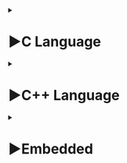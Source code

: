 <details>
  <summary><h1>▶C Language</h1></summary>

<details>
  <summary><h2>Complier</h2></summary>
	
Quy trình dịch là quá trình chuyển đổi từ ngôn ngữ bậc cao (NNBC) (C/C++, Pascal, Java, C#…) sang ngôn ngữ đích (ngôn ngữ máy) để máy tính có thể hiểu và thực thi. Ngôn ngữ lập trình C là một ngôn ngữ dạng biên dịch. Chương trình được viết bằng C muốn chạy được trên máy tính phải trải qua một quá trình biên dịch để chuyển đổi từ dạng mã nguồn sang chương trình dạng mã thực thi. Quá trình được chia ra làm 4 giai đoạn chính:
+ Giai đoàn tiền xử lý (Pre-processor)
+ Giai đoạn dịch NNBC sang Asembly (Compiler)
+ Giai đoạn dịch asembly sang ngôn ngữ máy (Asember)
+ Giai đoạn liên kết (Linker)
![image](https://github.com/hunggiao/Embedded-Interview/assets/133474779/3f495174-6b9e-4150-94d1-a534fbd11454)

**1. Giai đoạn tiền xử lý – Preprocessor**
Giai đoạn này sẽ thực hiện:
+ Nhận mã nguồn
+ Xóa bỏ tất cả chú thích, comments của chương trình
+ Chỉ thị tiền xử lý (bắt đầu bằng #) cũng được xử lý

	_Ví dụ_: chỉ thị #include cho phép ghép thêm mã chương trình của một tệp tiêu để vào mã nguồn cần dịch. Các hằng số được định nghĩa bằng #define sẽ được thay thế bằng giá trị cụ thể tại mỗi nơi sử dụng trong chương trình.
	
**2. Công đoạn dịch Ngôn Ngữ Bậc Cao sang Assembly**
+ Phân tích cú pháp (syntax) của mã nguồn NNBC
+ Chuyển chúng sang dạng mã Assembly là một ngôn ngữ bậc thấp (hợp ngữ) gần với tập lệnh của bộ vi xử lý.

**3. Công đoạn dịch Assembly**
+ Dich chương trình => Sang mã máy 0 và 1
+ Một tệp mã máy (.obj) sinh ra trong hệ thống sau đó.

**4. Giai đoạn Linker**
+ Trong giai đoạn này mã máy của một chương trình dịch từ nhiều nguồn (file .c hoặc file thư viện .lib) được liên kết lại với nhau để tạo thành chương trình đích duy nhất
+ Mã máy của các hàm thư viện gọi trong chương trình cũng được đưa vào chương trình cuối trong giai đoạn này.
+ Chính vì vậy mà các lỗi liên quan đến việc gọi hàm hay sử dụng biến tổng thể mà không tồn tại sẽ bị phát hiện. Kể cả lỗi viết chương trình chính không có hàm main() cũng được phát hiện trong liên kết.

=> Kết thúc quá trình tất cả các đối tượng được liên kết lại với nhau thành một chương trình có thể thực thi được (executable hay .exe) thống nhất.

</details>

<details>
  <summary><h2>Phân vùng nhớ</h2></summary>

![image](https://github.com/hunggiao/Embedded-Interview/assets/133474779/4852764e-2926-47d6-86d2-aadc7d29bc7f)

**1. Text:**
* Quyền truy cập chỉ Read và nó chưa lệnh để thực thi nên tránh sửa đổi instruction.
* Chứa khai báo hằng số trong chương trình (.rodata)

**2. Data:**
* Quyền truy cập là read-write.
* Chứa biến toàn cục or biến static với giá trị khởi tạo khác không.
* Được giải phóng khi kết thúc chương trình.

**3. Bss:**
* Quyền truy cập là read-write.
* Chứa biến toàn cục or biến static với giá trị khởi tạo bằng không or không khởi tạo.
* Được giải phóng khi kết thúc chương trình.

**4. Stack:**
* Quyền truy cập là read-write.
* Được sử dụng cấp phát cho biến local, input parameter của hàm,…
* Sẽ được giải phóng khi ra khỏi block code/hàm

**5. Heap:**
* Quyền truy cập là read-write.
* Được sử dụng để cấp phát bộ nhớ động như: Malloc, Calloc, …
* Sẽ được giải phóng khi gọi hàm free,…

***:point_right: Stack và Heap ?***
* Bộ nhớ Heap và bộ nhớ Stack bản chất đều cùng là vùng nhớ được tạo ra và lưu trữ trong RAM khi chương trình được thực thi.
* Bộ nhớ Stack được dùng để lưu trữ các biến cục bộ trong hàm, tham số truyền vào... Truy cập vào bộ nhớ này rất nhanh và được thực thi khi chương trình được biên dịch.
* Bộ nhớ Heap được dùng để lưu trữ vùng nhớ cho những biến con trỏ được cấp phát động bởi các hàm malloc - calloc - realloc (trong C)
* Kích thước vùng nhớ
> Stack: kích thước của bộ nhớ Stack là cố định, tùy thuộc vào từng hệ điều hành, ví dụ hệ điều hành Windows là 1 MB, hệ điều hành Linux là 8 MB (lưu ý là con số có thể khác tùy thuộc vào kiến trúc hệ điều hành của bạn).

> Heap: kích thước của bộ nhớ Heap là không cố định, có thể tăng giảm do đó đáp ứng được nhu cầu lưu trữ dữ liệu của chương trình.
* Đặc điểm vùng nhớ
> Stack: vùng nhớ Stack được quản lý bởi hệ điều hành, dữ liệu được lưu trong Stack sẽ tự động hủy khi hàm thực hiện xong công việc của mình.

> Heap: Vùng nhớ Heap được quản lý bởi lập trình viên (trong C hoặc C++), dữ liệu trong Heap sẽ không bị hủy khi hàm thực hiện xong, điều đó có nghĩa bạn phải tự tay hủy vùng nhớ bằng câu lệnh free (trong C), và delete hoặc delete [] (trong C++), nếu không sẽ xảy ra hiện tượng rò rỉ bộ nhớ. 

_Lưu ý:_ việc tự động dọn vùng nhớ còn tùy thuộc vào trình biên dịch trung gian.
* Vấn đề lỗi xảy ra đối với vùng nhớ
> Stack: bởi vì bộ nhớ Stack cố định nên nếu chương trình bạn sử dụng quá nhiều bộ nhớ vượt quá khả năng lưu trữ của Stack chắc chắn sẽ xảy ra tình trạng tràn bộ nhớ Stack (Stack overflow), các trường hợp xảy ra như bạn khởi tạo quá nhiều biến cục bộ, hàm đệ quy vô hạn,...

_Ví dụ về tràn bộ nhớ Stack với hàm đệ quy vô hạn:_
```
int foo(int x){

   printf("De quy khong gioi han\n");
    
   return foo(x);
    
}
```
> Heap: Nếu bạn liên tục cấp phát vùng nhớ mà không giải phóng thì sẽ bị lỗi tràn vùng nhớ Heap (Heap overflow).
Nếu bạn khởi tạo một vùng nhớ quá lớn mà vùng nhớ Heap không thể lưu trữ một lần được sẽ bị lỗi khởi tạo vùng nhớ Heap thất bại.

_Ví dụ trường hợp khởi tạo vùng nhớ Heap quá lớn:_

`int *A = (int *)malloc(18446744073709551615);`

</details>

<details>
  <summary><h2>Macro, Function, Inline</h2></summary>

**1. Macro:**

* Được xử lý bởi preprocessor
* Thay thế đoạn code được khai báo macro vào bất cứ chỗ nào xuất hiện macro đó
* VD: #define SUM(a,b)     (a+b)
* Preprocessor khi gặp bất kỳ lời gọi SUM(first+last) nào thì thay ngay bằng (first+last)

**2. Inline:**

* Được xử lý bởi compiler
* Được khai báo với từ khóa inline
* Khi compiler thấy bất kỳ chỗ nào xuất hiện inline function, nó sẽ thay thế chỗ đó bởi định nghĩa của hàm đã được compile tương ứng. –> Phần được thay thế không phải code mà là đoạn code đã được compile
	
**3. Function**

* Khi thấy hàm được gọi, compiler sẽ phải lưu con trỏ chương trình PC hiện tại vào stack; chuyển PC tới hàm được gọi, thực hiện hàm đó xong và lấy kết quả trả về; sau đó quay lại vị trí ban đầu trong stack trước khi gọi hàm và tiếp tục thực hiện chương trình.
* Như có thể thấy, các này khiến chương trình tốn thời gian hơn là chỉ cần thay thế đoạn code đã được compile (cách của inline function)

**4. So sánh**

* Macro đơn giản là chỉ thay thế đoạn code macro vào chỗ được gọi trước khi được biên dịch
* Inline thay thế đoạn mã code đã được biên dịch vào chỗ được gọi
* Hàm bình thường phải tạo một function call, lưu địa chỉ trước khi gọi hàm vào stack sau đó mới thực hiện hàm và sau cùng là quay trở về địa chỉ trên stack trước khi gọi hàm và thực hiện tiếp chương trình
* Macro khiến code trở nên dài hơn rất nhiều so với bình thường nhưng thời gian chạy nhanh.
* Hàm inline cũng khiến code dài hơn, tuy nhiên nó làm giảm thời gian chạy chương trình
* Hàm bình thường sẽ phải gọi function call nên tốn thời gian hơn inline function nhưng code ngắn gọn hơn.

</details>

<details>
  <summary><h2>Thao tác BIT</h2></summary>

**1. AND: x=y & z**

![image](https://github.com/hunggiao/Embedded-Interview/assets/133474779/4792bda0-11e7-42ab-be91-24f3913a14cb)
![image](https://github.com/hunggiao/Embedded-Interview/assets/133474779/d3561b69-3f42-43be-882b-4521d221ab60)

**2. NOT: x=~y**

![image](https://github.com/hunggiao/Embedded-Interview/assets/133474779/171570a9-e47e-426f-b767-936f07b3da5c)
![image](https://github.com/hunggiao/Embedded-Interview/assets/133474779/bb83e7dd-62e9-42b4-88a4-eacea3ede919)

**3. OR: x=y | z**

![image](https://github.com/hunggiao/Embedded-Interview/assets/133474779/38cba77d-f2be-4fc5-b936-8c19f6652cd0)
![image](https://github.com/hunggiao/Embedded-Interview/assets/133474779/2bba2c0c-d39c-4349-94a0-59f17229c219)

**4. XOR: x = y ^ z**

![image](https://github.com/hunggiao/Embedded-Interview/assets/133474779/328b53db-f44c-4519-b35b-65275ce82205)
![image](https://github.com/hunggiao/Embedded-Interview/assets/133474779/62261a3f-24f3-452b-b13d-4322da32269b)
  
**5. Dịch Bit: >> (Dịch phải) và << ( Dịch trái )**
 
![image](https://github.com/hunggiao/Embedded-Interview/assets/133474779/2e1f97a1-a4d2-4422-923c-546b76e0d9f7)
***
**:blue_square: Ví dụ: Giả sử có 1 vi điều khiển 8bit (1 lần quét điều khiển được 8 chân)**

![image](https://github.com/hunggiao/Embedded-Interview/assets/133474779/e7d842d4-46ba-405e-885c-79b5e9e6ab99)
* Xây dựng thuật toán set mức cao thấp tại các chân pin:

> Thuật toán set mức cao: PORTA=0b00000000
```
    PORTA = PORTA |(0b10000000 >> pin);
```

=> Giả sử set chân PIN4 về mức cao thì pin=5, 0b10000000 dịch sang phải 5 bit là: 0b00001000 rồi thực hiện phép OR với PORTA thì cho kết quả là: 0b00001000 (chân PIN4 đã set về mức cao).
> Thuật toán set mức thấp: PORTA=0b11111111
```
    PORTA = PORTA & ~(0b10000000 >> pin); 
```

=> Giả sử set chân PIN3 về mức thấp thì pin=4, 0b10000000 dịch sang phải 4 bit là: 0b00010000, NOT của 0b00010000 là 0b11101111 rồi thực hiện phép AND với PORTA thì cho kết quả là: 0b11101111 (chân PIN3 đã set về mức thấp).

</details>

<details>
  <summary><h2>Struct và union</h2></summary>

Về mặt ý nghĩa, struct và union cơ bản giống nhau. Tuy nhiên, về mặt lưu trữ trong bộ nhớ, chúng có sự khác biệt rõ rệt như sau:

* Struct: Dữ liệu của các thành viên của struct được lưu trữ ở những vùng nhớ khác nhau. Do đó kích thước của 1 struct tối thiểu bằng kích thước các thành viên cộng lại tại vì còn phụ thuộc vào bộ nhớ đệm (struct padding)

* Union : Dữ liệu các thành viên sẽ dùng chung 1 vùng nhớ. Kích thước của union được tính là kích thước lớn nhất của kiểu dữ liệu trong union. Việc thay đổi nội dung của 1 thành viên sẽ dẫn đến thay đổi nội dung của các thành viên khác.

</details>

<details>
  <summary><h2>Static</h2></summary>

* Biến static cục bộ là biến được khởi tạo 1 lần duy nhất và tồn tại trong suốt thời gian chạy chương trình. Giá trị của nó không bị mất đi khi kết thúc hàm. Khác với biến static toàn cục là có thể gọi bất cứ đâu trong chương trình, biến static cục bộ chỉ có thể gọi trong nội bộ hàm khởi tạo nó. Mỗi lần hàm được gọi, giá trị của biến chính bằng giá trị tại lần gần nhất hàm được gọi.
* Biến static toàn cục chỉ được truy cập và sử dụng trong nội bộ file khai báo nó, những file khác không truy cập được.

</details>

<details>
  <summary><h2>Pointer</h2></summary>
	
**:blue_square: Khái niệm con trỏ**
* Bộ nhớ RAM chứa rất nhiều ô nhớ, mỗi ô nhớ có kích thước 1 byte.
* Mỗi ô nhớ có địa chỉ duy nhất và địa chỉ này được đánh số từ 0 trở đi. Nếu CPU 32 bit thì có 2^32 địa chỉ có thể đánh cho các ô nhớ trong RAM.

![image](https://github.com/hunggiao/Embedded-Interview/assets/133474779/f787560d-631e-419e-a6bc-0724e36628c1)

* Khi khai báo biến, trình biên dịch dành riêng một vùng nhớ với địa chỉ duy nhất để lưu biến. Trình biên dịch có nhiệm vụ liên kết địa chỉ ô nhớ đó với tên biến. Khi gọi tên biến, nó sẽ truy xuất tự động đến ô nhớ đã liên kết với tên biến để lấy dữ liệu. Các bạn phải luôn phân biệt giữa địa chỉ bộ nhớ và dữ liệu được lưu trong đó.

![image](https://github.com/hunggiao/Embedded-Interview/assets/133474779/83344433-7a60-4968-aa31-1cd15283555f)

* Địa chỉ của biến bản chất cũng là một con số thường được biểu diễn ở hệ cơ số 16. Ta có thể sử dụng con trỏ (pointer) để lưu địa chỉ của các biến.

**:blue_square: Con trỏ là gì?**

* Trong ngôn ngữ C/C++, con trỏ (pointer) là những biến lưu trữ địa chỉ bộ nhớ của những biến khác.

![image](https://github.com/hunggiao/Embedded-Interview/assets/133474779/aee473df-3636-43fd-ad0d-4407df5c47fd)

* Trong hình trên, biến var lưu giá trị 5 có địa chỉ là 0x61ff08. Biến pointVar là biến con trỏ, lưu địa chỉ của biến var (trỏ đến vùng nhớ của biến var), tức là nó lưu giá trị 0x61ff08.

**1. Con trỏ NULL:**

* Con trỏ NULL là con trỏ lưu địa chỉ 0x00000000. Tức địa chỉ bộ nhớ 0, có ý nghĩa đặc biệt, cho biết con trỏ không trỏ vào đâu cả.

```
int *p2;//con trỏ chưa khởi tạo, vẫn trỏ đến một vùng nhớ nào đó không xác định
int *p3 = NULL;//con trỏ null không trỏ đến vùng nhớ nào
```

**2. Con trỏ hàm:**

* Con trỏ hàm là con trỏ được tạo ra để lưu trữ địa chỉ của một hàm trong bộ nhớ máy tính.

* Một con trỏ hàm có thể khởi tạo theo mẫu sau:

<kiểu trả về> (*<tên con trỏ>)(<danh sách đối số>);

**3. Con trỏ void:**

* Con trỏ void là con trỏ có thể trỏ đến các vùng nhớ có các kiểu dữ liệu khác nhau

```
int n;
float f;
double d;

void *ptr;
ptr = &n; // ok
ptr = &f; // ok
ptr = &d; // ok
```

* Tuy nhiên, con trỏ void không xác định được kiểu dữ liệu của vùng nhớ mà nó trỏ tới. Vì vậy muốn truy cập xuất trực tiếp nội dung, ta cần ép kiểu cho con trỏ đó.

**4. Pointer to pointer:**

* Pointer to pointer là một loại con trỏ dùng để lưu trữ địa chỉ của biến con trỏ.
* Con trỏ trỏ đến con trỏ hoạt động như một con trỏ thông thường. Chúng ta có thể sử dụng toán tử dereference (*) để truy cập giá trị của con trỏ.

```
int main()	{

	int value = 100;
	int *ptr = &value;
	int **p_to_p = &ptr;

	pirntf("%p", p_to_p); //In ra địa chỉ của con trỏ ptr
	printf("%p", *p_to_p); //In ra địa chỉ mà con trỏ ptr đang trỏ đến (địa chỉ của biến value)
	printf("%d", **p_to_p); //In ra giá trị mà con trỏ ptr đang trỏ đến (giá trị của biến value)

	return 0;
}
```

</details>
</details>

<details>
  <summary><h1>▶C++ Language</h1></summary>
<details>
  <summary><h2>Class trong C++</h2></summary>

**1. Class là gì?**

Class hay lớp là một mô tả trừu tượng (abstract) của nhóm các đối tượng (object) có cùng bản chất, ngược lại mỗi một đối tượng là một thể hiện cụ thể (instance) cho những mô tả trừu tượng đó. Một class trong C++ sẽ có các đặc điểm sau:

* Một class bao gồm các thành phần dữ liệu (thuộc tính hay property) và các phương thức (hàm thành phần hay method).

* Class thực chất là một kiểu dữ liệu do người lập trình định nghĩa.

*  Trong C++, từ khóa class sẽ chỉ điểm bắt đầu của một class sẽ được cài đặt.

**_Ví dụ về một class đơn giản, class Car:_** Một chiếc xe hơi vậy thì sẽ có chung những đặc điểm là đều có vô lăng, có bánh xe nhiều hơn 3, có động cơ… Đó là một class, một cái model hay mẫu mà người ta đã quy định là nếu đúng như vậy thì nó là xe hơi. Nhưng mà xe thì có thể có nhiều hãng khác nhau, BMW, Vinfast, Toyota… Thì mỗi hãng xe lại có những model xe khác nhau nhưng chúng đều là xe hơi. Vậy thì trong lập trình cũng vậy, class là quy định ra một mẫu, một cái model mà các thể hiện của nó (instance) hay đối tượng (object) phải tuân theo.

**2. Khai báo class và sử dụng class**

**_Ví dụ một class cơ bản:_**

```
class Person {
public:
   string firstName; // property
   string lastName; // property
   int age; // property
   void fullname() { // method
      cout << firstName << ' ' << lastName;
   }
};
```

- Cú pháp tạo object của một class và sử dụng các thuộc tính và phương thức:

```
Person person;
person.firstName = "Khiem";
person.lastName = "Le";
person.fullname(); // sẽ in ra màn hình là "Khiem Le"
```

**3. Access modifiers & properties declaration**

Access modifier là phạm vi truy cập của các thuộc tính và phương thức sẽ được khai báo bên dưới nó. Có 3 phạm vi truy cập trong C++ là public, private và protected:

 * Các thuộc tính và phương thức khai báo public thì có thể được truy cập trực tiếp thông qua instance của class đó. Các thuộc tính nên khai báo là public nếu bạn không có ràng buộc điều kiện trước khi gán (người dùng có thể thoải mái gán giá trị) hoặc bạn không cần xử lý trước khi trả về giá trị thuộc tính

 * Các thuộc tính private thường được sử dụng khi bạn không mong muốn người khác có thể tùy ý gán giá trị hoặc là bạn muốn xử lý trước khi trả về giá trị

 * Đối với protected, các phương thức và thuộc tính chỉ có thể truy cập qua các class kế thừa nó hoặc chính nó.

***Ví dụ:***

```
class MyClass
{
   public:
          int public_property;
   private:
          int _private_property;
};
```

**4. Method declaration**

- Phương thức cũng giống như một hàm bình thường.

- Đối với phương thức thì có hai cách định nghĩa thi hành: định nghĩa thi hành trong lúc định nghĩa class và định nghĩa thi hành bên ngoài class.

- Định nghĩa thi hành bên trong class:

```
class Animal {
  public:
         string sound;
         void makeNoise() {
         cout << sound;
         }
};
```

- Định nghĩa thi hành bên ngoài class:

```
class Animal {
   public:
          string sound;
          void makeNoise();
};
void Animal::makeNoise() {
   cout << sound;
}
```

**4. Contructor**

- Constructor hay hàm dựng là một hàm đặc biệt, nó sẽ được gọi ngay khi chúng ta khởi tạo một object.

```
class Person {
   public:
	string firstName;
	string lastName;
	int age;
	Person(string _firstName, string _lastName, int _age)
	{
	  firstName = _firstName;
	  lastName = _lastName;
	  age = _age;
	}
	void fullname() {
		cout << firstName << ' ' << lastName;
	}
};
```

**5. Static member**

- Static member hay thành viên tĩnh trong class C++ cũng tương tự như với static variable (biến tĩnh) trong function. Đối với function, sau khi thực hiện xong khối lệnh và thoát thì biến tĩnh vẫn sẽ không mất đi. Đối với class, thành viên tĩnh sẽ là thuộc tính dùng chung cho tất cả các đối tượng của class đó, cho dù là không có đối tượng nào tồn tại. Tức là bạn có thể khai báo nhiều object, mỗi object các thuộc tính của nó đều khác nhau nhưng riêng static thì chỉ có một và static member tồn tại trong suốt chương trình cho dù có hay không có object nào của nó hay nói ngắn gọn là dùng chung một biến static.

</details>
	
<details>
  <summary><h2>Đặc tính của lập trình hướng đối tượng</h2></summary>

**:blue_square:** **Có 4 đặc tính quan trọng của lập trình hướng đối tượng trong C++ mà chúng ta cần nắm vững sau đây:**

**1. Inheritance (Tính kế thừa)**

- Tính kế thừa trong lập trình hướng đối tượng có ý nghĩa, một class có thể kế thừa các thuộc tính của một class khác đã tồn tại trước đó.

- Khi một class con được tạo ra bởi việc kế thừa thuộc tính của class cha thì chúng ta sẽ gọi class con đó là subclass trong C++, và class cha chính là superclass trong C++.

**2. Abstraction (Tính trừu tượng)**

- Tính trừu tượng trong lập trình hướng đối tượng là một khả năng mà chương trình có thể bỏ qua sự phức tạp bằng cách tập trung vào cốt lõi của thông tin cần xử lý.

- Điều đó có nghĩa, bạn có thể xử lý một đối tượng bằng cách gọi tên một phương thức và thu về kết quả xử lý, mà không cần biết làm cách nào đối tượng đó được các thao tác trong class.

- Ví dụ đơn giản, bạn có thể nấu cơm bằng nồi cơm điện bằng cách rất đơn giản là ấn công tắc nấu, mà không cần biết là bên trong cái nồi cơm điện đó đã làm thế nào mà gạo có thể nấu thành cơm.

**3. Polymorphism (Tính đa hình)**

- Tính đa hình trong lập trình hướng đối tượng là một khả năng mà một phương thức trong class có thể đưa ra các kết quả hoàn toàn khác nhau, tùy thuộc vào dữ liệu được xử lý.

- Ví dụ đơn giản, cùng là một class quản lý dữ liệu là các con vật, thì hành động sủa hay kêu của chúng được định nghĩa trong class sẽ cho ra kết quả khác nhau, ví dụ nếu là con mèo thì kêu meo meo, còn con chó thì sủa gâu gâu chẳng hạn.

**4. Encapsulation (Tính đóng gói)**

- Tính đóng gói trong lập trình hướng đối tượng có ý nghĩa không cho phép người sử dụng các đối tượng thay đổi trạng thái nội tại của một đối tượng, mà chỉ có phương thức nội tại của đối tượng có thể thay đổi chính nó.
- Điều đó có nghĩa, dữ liệu và thông tin sẽ được đóng gói lại, giúp các tác động bên ngoài một đối tượng không thể làm thay đổi đối tượng đó, nên sẽ đảm bảo tính toàn vẹn của đối tượng, cũng như giúp dấu đi các dữ liệu thông tin cần được che giấu.
- Ví dụ đơn giản, khi bạn dùng một cái iphone, bạn không thể thay đổi các cấu trúc bên trong của hệ điều hành iOS, mà chỉ có Apple mới có thể làm được điều này thôi.

</details>
	
<details>
  <summary><h2>Các đối tượng trong C++</h2></summary>
	
## Namespace

**1. Tình huống:**

- Khi đang lập trình trong một file A bạn include 2 file B và C, nhưng 2 file này có cùng định nghĩa một hàm function() giống nhau về tên và tham số truyền vào, nhưng xử lý của mỗi hàm ở mỗi file là khác nhau, vấn đề đặt ra là code làm sao để trình biên dịch hiểu được khi nào bạn muốn gọi function của file B, khi nào bạn muốn gọi function của file C. Khi gọi hàm function() ở file A, trình biên dịch sẽ không biết được hàm function() bạn muốn gọi là hàm được định nghĩa ở file B hay file C. Vì vậy trình biên dịch chương trình sẽ báo lỗi.

**2. Định nghĩa:**

- Namespace là từ khóa trong C++ được sử dụng để định nghĩa một phạm vi nhằm mục đích phân biệt các hàm, lớp, biến, ... cùng tên trong các thư viện khác nhau.
***
## Template

* Template (khuôn mẫu) là một từ khóa trong C++, và là một kiểu dữ liệu trừu tượng tổng quát hóa cho các kiểu dữ liệu int, float, double, bool...
* Template trong C++ có 2 loại đó là function template & class template.
* Template giúp người lập trình định nghĩa tổng quát cho hàm và lớp thay vì phải nạp chồng (overloading) cho từng hàm hay phương thức với những kiểu dữ liệu khác nhau.
***
## Vector

Giống như là mảng (array), vector trong C++ là một đối tượng dùng để chứa các đối tượng khác, và các đối tượng được chứa này cũng được lưu trữ một cách liên tiếp trong vector.

Tuy nhiên, nếu như số lượng phần tử (size) của một mảng là cố định, thì ở vector, nó hoàn toàn có thể thay đổi trong suốt quá trình làm việc của chương trình.

**Modifiers**

**1. push_back():** Hàm đẩy một phần tử vào vị trí sau cùng của vector. Nếu kiểu của đối tượng được truyền dưới dạng tham số trong push_back() không giống với kiểu của vector thì sẽ bị ném ra.

> ten-vector.push_back(ten-cua-phan-tu);

**2. assign():** Nó gán một giá trị mới cho các phần tử vector bằng cách thay thế các giá trị cũ.

> ten-vector.assign(int size, int value);

**3. pop_back():** Hàm pop_back () được sử dụng để xóa đi phần tử cuối cùng một vector.

**4. insert():** Hàm này chèn các phần tử mới vào trước phần tử trước vị trí được trỏ bởi vòng lặp. Chúng ta cũng có thể chuyển một số đối số thứ ba, đếm số lần phần tử được chèn vào trước vị trí được trỏ.

**5. erase():** Hàm được sử dụng để xóa các phần tử tùy theo vị trí vùng chứa
	
**6. emplace():** Nó mở rộng vùng chứa bằng cách chèn phần tử mới vào

**7. emplace_back():** Nó được sử dụng để chèn một phần tử mới vào vùng chứa vector, phần tử mới sẽ được thêm vào cuối vector

**8. swap():** Hàm được sử dụng để hoán đổi nội dung của một vector này với một vector khác cùng kiểu. Kích thước có thể khác nhau.

**9. clear():** Hàm được sử dụng để loại bỏ tất cả các phần tử của vùng chứa vector.
***
## Map

**1. Khái niệm:**
	
- Map trong C++ là một tập hợp các phần tử được sắp xếp theo thứ tự cụ thể, mà mỗi phần tử trong đó được hình thành bởi sự kết hợp của một cặp khóa và giá trị (key & value), với mỗi khóa là duy nhất trong map. Trong map, các khóa (key) được sử dụng để sắp xếp và xác định giá trị (value) tương ứng được liên kết với nó. Mỗi khóa trong map là duy nhất và không được phép trùng lặp. Các giá trị trong map thì có thể trùng lặp, chúng có thể thay đổi giá trị, cũng như là được chèn hoặc xóa khỏi map.

**2. Sử dụng map:**

- Để sử dụng map bạn cần khai báo: ```#include<map>```
	
- Để khai báo một biến kiểu map, ta có công thức chung sau:

```
map<kiểu dữ liệu, kiểu dữ liệu> tên biến;

map<int, int> a;
map<char, int> b;
```

**3. Các phép toán cơ bản của map**

- Trả về kích thước hiện tại của map: ```m.size();```

- Kiểm tra map có rỗng hoặc không: ```m.empty(); // trả về true nếu map rỗng, false nếu không rỗng```
	
- Truy cập phần tử trong map: ```m[x]; // truy cập value của khóa x```
	
- Chỉnh sửa phần tử trong map (phần tử chỉnh sửa phải ở dạng "cặp"): ```m.insert(x);```
	
- Xóa phần tử trong map: ```m.erase(x);```

- Xóa tất cả phần tử trong map: ```m.clear();```
***
## Linked list

**1. Khái niệm:**
- Danh sách liên kết đơn (Single Linked List) là một cấu trúc dữ liệu động, nó là một danh sách mà mỗi phần tử đều liên kết với phần tử đúng sau nó trong danh sách. Mỗi phần tử (được gọi là một node hay nút) trong danh sách liên kết đơn là một cấu trúc có hai thành phần:
	
	- Thành phần dữ liệu: lưu thông tin về bản thân phần tử đó.
	
	- Thành phần liên kết: lưu địa chỉ phần tử đứng sau trong danh sách, nếu phần tử đó là phần tử cuối cùng thì thành phần này bằng NULL.

![image](https://github.com/hunggiao/Embedded-Interview/assets/133474779/8bc662b5-c0c5-4850-ae00-905001dbd7b2)

**2. Đặc điểm:**

- Do danh sách liên kết đơn là một cấu trúc dữ liệu động, được tạo nên nhờ việc cấp phát động nên nó mang một số đặc điểm sau đây:

	- Được cấp phát bộ nhớ khi chạy chương trình
	
	- Có thể đổi thay kích thước qua việc thêm, xóa phần tử
	
	- Kích thước tối đa phụ thuộc vào bộ nhớ khả dụng của RAM
	
	- Các phần tử được lưu trữ tự nhiên (không liên tiếp) trong RAM
- Và do tính liên kết của phần tử đầu và phần tử đứng sau nó trong danh sách liên kết đơn, nó có những đặc điểm sau:

	- Chỉ cần nắm được phần tử đầu và cuối là có thể quản lý được danh sách
	
	- Truy cập tới phần tử ngẫu nhiên phải duyệt từ đầu tới vị trí đó

	- Chỉ có thể tìm kiếm tuyến tính một phần tử
</details>
</details>

<details>
  <summary><h1>▶Embedded</h1></summary>
<details>
  <summary><h2>Protocol</h2></summary>

  ## Giao thức SPI:

**1. Khái niệm:**

![image](https://github.com/hunggiao/Embedded-Interview/assets/133474779/a0d9a012-de25-4ad0-8e82-b69457daf3df)

- SPI (Serial Peripheral Interface) là một chuẩn truyền thông nối tiếp tốc độ cao do Motorola đề xuất.
	- Các bit dữ liệu được truyền nối tiếp nhau và có xung clock đồng bộ.
   	- 1 Master có thể đấu nối song song với nhiều Slave.
   	- Tại 1 thời điểm, 1 Master chỉ giao tiếp được với 1 Slave, Master và Slave có thể cùng nhận nhận và truyền dữ liệu
   	- 1 Master giao tiếp với bao nhiêu Slave thì có bấy nhiêu chân CS.
   	  
- Bus SPI gồm có 4 đường tín hiệu:
	- SCLK: Serial Clock
	- MOSI: Master Out, Slave In
	- MISO: Master In, Slave Out
	- SS: Slave Select

 **2. Cách truyền và nhận dữ liệu:**

- Mỗi chip Master hay Slave sẽ có một thanh ghi dữ liệu 8 bit chứa dữ liệu cần gửi đi hoặc dữ liệu nhận về.
  
- Cứ mỗi xung nhịp do Master tạo ra trên chân SCLK, một bit trong thanh ghi dữ liệu của Master được truyền qua Slave trên đường MOSI, đồng thời một bit trong thanh ghi dữ liệu của Slave cũng được truyền qua cho Master trên đường MISO. Bit đó được lưu vào ô đầu tiên trong thanh ghi địa chỉ rồi dịch sang phải 1 bit, lặp lại tương tự đến khi truyền hết dữ liệu.

**3. Các chế độ hoạt động:**

- CPOL dùng để chỉ trạng thái của chân SCK ở trạng thái nghỉ. Chân SCK giữ ở mức cao khi CPOL=1 hoặc mức thấp khi CPOL=0.

- CPHA dùng để chỉ các mà dữ liệu được lấy mẫu theo xung. Dữ liệu sẽ được lấy ở cạnh lên của SCK khi CPHA = 0 hoặc cạnh xuống khi CPHA = 1.
  	- CPHA = 1: đầu tiên cho 1 xung clock trước, sau đó đưa dữ liệu vào, xung clock tiếp theo sẽ đẩy dữ liệu đi.
  	- CPHA = 0: đưa data vào trước, sau đó dùng xung clock để đẩy data đi.

 ![image](https://github.com/hunggiao/Embedded-Interview/assets/133474779/5e3edd15-bbdc-40c8-8d42-8bb46b62b65e)

	- Mode 0 (mặc định) – xung nhịp của đồng hồ ở mức thấp (CPOL = 0) và dữ liệu được lấy mẫu khi chuyển từ thấp sang cao (cạnh lên) (CPHA = 0).

	- Mode 1 - xung nhịp của đồng hồ ở mức thấp (CPOL = 0) và dữ liệu được lấy mẫu khi chuyển từ cao sang thấp (cạnh xuống) (CPHA = 1).

	- Mode 2 - xung nhịp của đồng hồ ở mức cao (CPOL = 1) và dữ liệu được lấy mẫu khi chuyển từ cao sang thấp (cạnh lên) (CPHA = 0).

	- Mode 3 - xung nhịp của đồng hồ ở mức cao (CPOL = 1) và dữ liệu được lấy mẫu khi chuyển từ thấp sang cao (cạnh xuông) (CPHA = 1).

 ![image](https://github.com/hunggiao/Embedded-Interview/assets/133474779/a270ba85-b12c-4cb9-99bb-0e56c9489549)

 ***Lưu ý:*** Khi giao tiếp SPI giữa vi điều khiển và các thiết bị ngoại vi khác như IC, cảm biến thì 2 bên bắt buộc hoạt động cùng Mode, nếu không dữ liệu truyền nhận có thể bị đọc sai.

 ## Giao thức I2C:

 **1. Khái niệm:**

![image](https://github.com/hunggiao/Embedded-Interview/assets/133474779/a2a4cb41-69dd-4218-91df-6f694129b58d)

- I2C chỉ sử dụng hai dây để truyền dữ liệu giữa các thiết bị:
 
	- SDA (Serial Data) - đường truyền cho master và slave để gửi và nhận dữ liệu.
 
	- SCL (Serial Clock) - đường mang tín hiệu xung nhịp.
 
- I2C là một giao thức truyền thông nối tiếp, vì vậy dữ liệu được truyền từng bit dọc theo một đường duy nhất (đường SDA).

- Khi Master và Slave không giao tiếp với nhau, chân SDA và SCL luôn ở mức cao (có điện trở kéo lên).

**2. Các  bước truyền dữ liệu:**

![image](https://github.com/hunggiao/Embedded-Interview/assets/133474779/f9da16b4-9234-41b8-9d7d-1a6f8c25a9a0)


- Master gửi điều kiện khởi động đến mọi slave được kết nối bằng cách chuyển đường SDA từ mức điện áp cao sang mức điện áp thấp trước khi chuyển đường SCL từ mức cao xuống mức thấp.

- Master gửi cho mỗi slave địa chỉ 7 hoặc 10 bit của slave mà nó muốn giao tiếp, cùng với bit đọc / ghi.
	- Bit đọc/ghi cho slave biết master muốn ghi dữ liệu vào nó hay nhận dữ liệu từ nó. Nếu master muốn gửi dữ liệu đến slave, bit đọc / ghi ở mức điện áp thấp. Nếu master đang yêu cầu dữ liệu từ slave, thì bit ở mức điện áp cao.

- Mỗi slave sẽ so sánh địa chỉ được gửi từ master với địa chỉ của chính nó. Nếu địa chỉ phù hợp, nó sẽ gửi lại một bit ACK điện áp thấp cho master. Nếu địa chỉ không khớp, slave không làm gì cả và đường SDA vẫn ở mức cao
  
- Master gửi hoặc nhận khung dữ liệu.
 
- Sau khi mỗi khung dữ liệu được chuyển, thiết bị nhận trả về một bit ACK khác cho thiết bị gửi để xác nhận đã nhận thành công khung.
 
- Để dừng truyền dữ liệu, master gửi điều kiện dừng đến slave bằng cách chuyển đổi mức cao SCL trước khi chuyển mức cao SDA.

## Giao thức UART:

**1. Khái niệm:**

![image](https://github.com/hunggiao/Embedded-Interview/assets/133474779/b43f2639-f3c1-48ec-a909-dad3fc10eeed)


- UART là giao thức không đồng bộ, do đó không có đường clock nào điều chỉnh tốc độ truyền dữ liệu. Người dùng phải đặt cả hai thiết bị để giao tiếp ở cùng tốc độ. Tốc độ này được gọi là tốc độ truyền, được biểu thị bằng bit trên giây hoặc bps. 

- Các UART giao tiếp giữa hai nút riêng biệt bằng cách sử dụng một cặp dẫn và một nối đất chung.
  	- TX: truyền dữ liệu
  	- RX: nhận dữ liệu
- Tại 1 thời điểm, UART có thể cùng truyền và nhận dữ liệu

- Ở trạng thái không giao tiếp, chân TX luôn ở mức cao (có điện trở kéo lên).

- UART là một giao thức một master, một slave, trong đó một thiết bị được thiết lập để giao tiếp với duy nhất một thiết bị khác.

**2. Cách truyền, nhận dữ liệu:**

- Dữ liệu truyền qua UART được tổ chức thành các gói. Mỗi gói chứa 1 bit bắt đầu, 5 đến 9 bit dữ liệu (tùy thuộc vào UART), một bit chẵn lẻ tùy chọn và 1 hoặc 2 bit dừng.
  
![image](https://github.com/hunggiao/Embedded-Interview/assets/133474779/5572383e-070d-4c24-9837-b5189a6cf680)

- Start bit: Để bắt đầu truyền dữ liệu, UART truyền sẽ kéo đường truyền từ mức cao xuống mức thấp trong một chu kỳ clock. Khi UART nhận phát hiện sự chuyển đổi điện áp cao xuống thấp, nó bắt đầu đọc các bit trong khung dữ liệu ở tần số của tốc độ truyền.

- Khung dữ liệu chứa dữ liệu thực tế được chuyển. Nó có thể dài từ 5 bit đến 8 bit nếu sử dụng bit chẵn lẻ. Nếu không sử dụng bit chẵn lẻ, khung dữ liệu có thể dài 9 bit. Trong hầu hết các trường hợp, dữ liệu được gửi với bit ít quan trọng nhất trước tiên.

- Bit chẵn lẻ: là một cách để UART nhận cho biết liệu có bất kỳ dữ liệu nào đã thay đổi trong quá trình truyền hay không (bức xạ điện từ, tốc độ truyền không khớp hoặc truyền dữ liệu khoảng cách xa). Sau khi UART nhận đọc khung dữ liệu, nó sẽ đếm số bit có giá trị là 1 và kiểm tra xem tổng số là số chẵn hay lẻ. Nếu bit chẵn lẻ là 0 (tính chẵn), thì tổng các bit 1 trong khung dữ liệu phải là một số chẵn. Nếu bit chẵn lẻ là 1 (tính lẻ), các bit 1 trong khung dữ liệu sẽ tổng thành một số lẻ. Khi bit chẵn lẻ khớp với dữ liệu, UART sẽ biết rằng quá trình truyền không có lỗi. Nhưng nếu bit chẵn lẻ là 0 và tổng là số lẻ; hoặc bit chẵn lẻ là 1 và tổng số là chẵn, UART sẽ biết rằng các bit trong khung dữ liệu đã thay đổi.
 
- Bit dừng: để báo hiệu sự kết thúc của gói dữ liệu, UART gửi sẽ điều khiển đường truyền dữ liệu từ điện áp thấp đến điện áp cao trong ít nhất khoảng 2 bit.

</details>

<details>
  <summary><h2>Interrupt</h2></summary>

**1. Khái niệm:**

- Ngắt là đoạn chương trình độc chạy độc lập với chương trình chính, có độ ưu tiên cao, khi xảy ra ngắt nó sẽ chạy hết chương trình ngắt sau đó mới tiếp tục chạy chương trình chính.

- Ngắt là một số sự kiện khẩn cấp bên trong hoặc bên ngoài bộ vi điều khiển xảy ra, buộc vi điều khiển tạm dừng thực hiện chương trình hiện tại, phục vụ ngay lập tức nhiệm vụ mà ngắt yêu cầu – nhiệm vụ này gọi là trình phục vụ ngắt.

- Khi xảy ra ngắt, con trỏ PC sẽ trỏ đến địa chỉ ngắt.

- Mỗi vi điều khiển có 1 trình phục vụ ngắt riêng (độ ưu tiên ngắt, địa chỉ phục vụ ngắt, cờ ngắt)

**2. Các loại ngắt:**

- Ngắt ngoài: người dùng có thể tự setup chế độ.
	- Ví dụ: Các chế độ ngắt trong arduino: 
  		- LOW: chân digital có mức 0 được giữ liên tục -> xảy ra ngắt.
  		- HIGH: chân digital có mức 1 được giữ liên tục -> xảy ra ngắt.
  		- RISING: chân digital chỉ cần có xung từ mức 0 lên mức 1 -> xảy ra ngắt.
  		- FALLING: chân digital chỉ cần có xung từ mức 1 xuống mức 0 -> xảy ra ngắt.
- Ngắt truyên thông:

  ![image](https://github.com/hunggiao/Embedded-Interview/assets/133474779/2b4f4abd-10de-4d1c-9546-ac5563160e6f)

:arrow_right: UART A và UART B có 2 thời điểm truyền, nhận khác nhau. Do khi truyền nhận data có thể bị thiếu hoặc sai.

:arrow_right: Do đó người ta sử dụng ngắt truyền thông ở UART B: khi chân RX có data thì nó sẽ vào chương trình ngắt để đọc data, đọc xong thì quay lại chương trình chính.

</details>
<details>
  <summary><h2>Timer</h2></summary>

**1. Khái niệm:**

- Bộ đếm/Bộ định thời: Đây là các ngoại vi được thiết kế để thực hiện một nhiệm vụ đơn giản: đếm các xung nhịp. Mỗi khi có thêm một xung nhịp tại đầu vào đếm thì giá trị của bộ đếm sẽ được tăng lên 01 đơn vị (trong chế độ đếm tiến/đếm lên) hay giảm đi 01 đơn vị (trong chế độ đếm lùi/đếm xuống).

**2. Cấu hình 1 timer:**

```c
  / Time base configuration /
  TIM4_TimeBaseInit(TIM4_PRESCALER_128, 16); //bộ chia, giới hạn bộ đếm

  / Clear TIM4 update flag /
  TIM4_ClearFlag(TIM4_FLAG_UPDATE); //khi đếm đến giới hạn bộ đếm thì sẽ có cờ tràn(khi tràn -> xảy ra ngắt). Xóa cờ này đi để chắc chắn không tràn

  / Enable update interrupt /
  TIM4_ITConfig(TIM4_IT_UPDATE, ENABLE); //đăng kí ngắt vào bảng vector ngắt
  
  / enable interrupts /
  enableInterrupts(); //bật các ngắt trong bảng vector

  / Enable TIM4 /
  TIM4_Cmd(ENABLE); //timer sẽ bắt đầu đếm

```
</details>

<details>
  <summary><h2>CAN</h2></summary>
	
**1. Khái niệm:**

![image](https://github.com/hunggiao/Embedded-Interview/assets/133474779/263dd880-f0be-44ab-ba28-f9d581501a57)

- Giao thức CAN có nhiều node, 1 node gồm:
  	- CAN Controller: truyền và nhận dữ liệu qua 2 dây Tx, Rx.
  	- CAN Tranceiver: xuất ra 2 mức điện áp CAN_H và CAN_L.
- 2 đầu dây có 2 điện trở 120Ω -> tiêu chuẩn CAN 2.0
- 1 node có thể vừa truyền và nhận data.
- CAN -> chống nhiễu (bắt chéo 2 dây CAN_H, CAN_L -> khoảng cách tiếp xúc 2 dây với nguồn phát ra từ trường là như nhau -> độ nhiễu như nhau)
- MCU sẽ gửi tín hiệu (bit 1, 0) xuống CAN Controller -> điều khiển CAN Tranceiver xuất 2 điện áp CAN_H, CAN_L

**2. Trạng thái "dominant" và "recessive":**

- Có 2 dạng truyền: CAN low speed, CAN high speed
  
| Thông số | CAN low speed | CAN high speed |
|---|:---:|:---:|
|Tốc độ|125 kb/s|125 kb/s tới 1 Mb/s|
|Số nút trên bus|2 tới 20|2 tới 30|
|Trạng thái dominant|CAN_H = 4V; CAN_L = 1V|CAN_H = 3.25V; CAN_L = 1.5V|
|Trạng thái recessive|CAN_H = 1.75V; CAN_L = 3.25V|CAN_H = 2.5V; CAN_L = 2.5V|
|Tính chất của cap|30pF giữa cáp và dây|2*120 ohm|
|Mức điện áp cung cấp|5V|5V|

- Giả sử CAN tuân theo dạng truyền CAN low speed -> CAN controller sẽ nhận giá trị |CAN_H - CAN_L|
  	- Nếu >= 3V -> CAN ở trạng thái dominant (bit 0)
  	- Nếu <= 1.5V -> CAN ở trạng thái recessive (bit 1)
- Tại 1 thời điểm, chỉ có 1 node truyền, các node còn lại nhận. Để nhận biết node truyền, node nhận thì ta dựa vào bit ID, bit ID càng nhỏ độ ưu tiên càng cao.
- Giả sử 1 node xuất ra CAN_H = 4V, CAN_L = 1V thì nó cũng có thể nhận lại mức điện áp đó. Tại thời điểm đó, nó hiểu là chỉ có 1 mình nó truyền dữ liệu.
  
***Ví dụ:*** Có 3 MCU truyền CAN low speed
MCU A: 0000 0010
MCU B: 0000 1000
MCU C: 0001 0000

:arrow_right: Giả sử MCU A truyền bit 0, MCU B và C truyền bit 1 thì khi nhận lại các MCU A, B, C không nhận lại các mức điện áp CAN_H, CAN_L ban đầu. Khi đó, MCU A hiểu là ngoài nó còn có các MCU khác cũng đang truyền dữ liệu. Mà MCU A có địa chỉ nhỏ hơn MCU B, C nên lúc đó MCU A sẽ vào chế độ truyền, MCU B và C sẽ vào chế độ nhận.

- Trong khoảng delay, CAN_H và CAN_L đều bằng 0 -> CAN controller nhận về giá trị hiệu bằng 0 -> dấu hiệu để chuyển sang bit tiếp theo.

**3. Data frame:**

![image](https://github.com/hunggiao/Embedded-Interview/assets/133474779/069d6ba6-89f4-4767-9d80-119be72854af)

Data Frame CAN (Phiên bản 2.0A) tiêu chuẩn bao gồm bảy trường bit khác nhau:

**3.1. Trường bắt đầu khung (Start Of Frame Field – SOF)**

- Với cả 2 định dạng của chuẩn CAN 2.0 thì trường bắt đầu là vị trí của bit đầu tiên trong khung. Trường này chiếm 1 bit dữ liệu. Bit đầu tiên này là một Dominant Bit (mức logic 0) đánh dấu sự bắt đầu của một Data Frame.

**3.2. Trường xác định quyền ưu tiên (Arbitration Field)**

- Định dạng vùng xác định quyền ưu tiên là khác nhau đối với dạng khung chuẩn và khung mở rộng.
● Định dạng chuẩn: vùng xác định quyền ưu tiên có độ dài 12 bit, bao gồm
11 bit ID và 1 bit RTR.
● Định dạng mở rộng: trường xác định quyền ưu tiên có độ dài 32 bit, bao
gồm có 29 bit ID, 1 bit SRR, 1 bit IDE và 1 bit RTR
- Trong đó:
	- Bit RTR (Remote Transmission Request)
		- Là bit dùng để phân biệt khung là Data Frame hay Remote Frame.
		- Nếu là Data Frame, bit này luôn bằng 0 (Dominant Bit).
		- Nếu là Remote Frame, bit này luôn bằng 1 (Recessive Bit).
	  	- Vị trí bit này luôn nằm sau bit ID.
	- Trường hợp nếu Data Frame và Remote Frame có cùng ID được gửi đi đồng thời thì Data Frame sẽ được ưu tiên hơn.
   
	- Bit SRR (Substitute Remote Request)
		- Bit này chỉ có ở khung mở rộng.
		- Bit này có giá trị là 1 (Recessive Bit).
		- So với vị trí tương ứng trong khung chuẩn thì bit này trùng với vị trí của bit RTR nên còn được gọi là bit thay thế (Substitute).
	- Giả sử có hai Node cùng truyền, một Node truyền Data Frame chuẩn, một Node truyền Data Frame mở rộng có ID giống nhau thì Node truyền khung chuẩn sẽ thắng phân xử quyền ưu tiên vì đến vị trí sau ID, khung chuẩn là bit RTR = 0, còn khung mở rộng là bit SRR = 1. Như vậy, khung chuẩn chiếm ưu thế hơn so với khung mở rộng khi có ID như nhau.
	- Bit IDE (Identifier Extension)
		- Đây là bit phân biệt giữa loại khung chuẩn và khung mở rộng: IDE = 0 quy định khung chuẩn, IDE = 1 quy định khung mở rộng.
		- Bit này nằm ở trường xác định quyền ưu tiên với khung mở rộng và ở trường điều khiển với khung chuẩn.
    
**3.3. Trường điều khiển (Control Field)**
- Khung chuẩn và khung mở rộng có định dạng khác nhau ở trường này:
	- Khung chuẩn gồm IDE, r0 và DLC (Data Length Code).
	- Khung mở rộng gồm r1, r0 và DLC.
- Trong đó:
	- Bit IDE
		- Dùng phân biệt loại khung (đã được trình bày ở trên).
		- Bit r0, r1 (hai bit dự trữ)
	- Tuy hai bit này phải được truyền là Recessive Bit bởi bộ truyền nhưng bộ nhận không quan tâm đến giá trị 2 bit này. Bộ nhận có thể nhận được các tổ hợp 00, 01, 10 hoặc 11 của r1 và r0 nhưng không coi đó là lỗi mà bỏ qua và nhận thông điệp bình thường.
	- DLC (Data Length Code)
		- Có độ dài 4 bit quy định số byte của trường dữ liệu của Data Frame
		- Chỉ được mang giá trị từ 0 đến 8 tương ứng với trường dữ liệu có từ 0 đến 8 byte dữ liệu. Data Frame có thể không có byte dữ liệu nào khi DLC = 0.
		- Giá trị lớn hơn 8 không được phép sử dụng. Hình dưới mô tả các loại mã bit mà DLC có thể chứa để quy định số byte của trường dữ liệu.
    
**3.4. Trường dữ liệu (Data Field)**

- Trường này có độ dài từ 0 đến 8 byte tùy vào giá trị của DLC ở trường điều khiển.
  
**3.5. Trường kiểm tra (Cyclic Redundancy Check Field – CRC)**

- Trường kiểm tra hay trường CRC gồm 16 bit và được chia làm hai phần là:
	- CRC Sequence: gồm 15 bit CRC tuần tự
	- CRC Delimiter: là một Recessive Bit làm nhiệm vụ phân cách trường CRC với trường ACK
	- Mã kiểm tra CRC phù hợp nhất cho các khung mà chuỗi bit được kiểm tra có chiều dài dưới 127 bit, mã này thích hợp cho việc phát hiện các trường hợp sai nhóm (Bus Error). Ở đây, tổng bit từ trường bắt đầu (SOF) đến trường dữ liệu (Data Field) tối đa là 83 bit (khung định dạng chuẩn) và 103 bit (khung định dạng mở rộng).=> Trường CRC bảo vệ thông tin trong Data Frame và Remote Frame bằng cách thêm các bit kiểm tra dự phòng ở đầu khung truyền. Ở đầu khung nhận, cũng sẽ tính toán CRC như bộ truyền khi đã nhận dữ liệu và so sánh kết quả đó với CRC Sequence mà nó đã nhận được, nếu khác nhau tức là đã có lỗi, nếu giống nhau tức là đã nhận đúng từ trường SOF đến trường dữ liệu.
   
**3.6. Trường báo nhận (Acknowledge Field – ACK)**

- Trường báo nhận hay trường ACK có độ dài 2 bit và bao gồm hai phần là ACK Slot và ACK Delimiter.
	- ACK Slot: có độ dài 1 bit, một Node truyền dữ liệu sẽ thiết lập bit này là Recessive. Khi một hoặc nhiều Node nhận chính xác giá trị thông điệp (không có lỗi và đã so sánh CRC Sequence trùng khớp) thì nó sẽ báo lại cho bộ truyền bằng cách truyền ra một Dominant Bit ngay vị trí ACK Slot để ghi đè lên Recessive Bit của bộ truyền.
	- ACK Delimiter: có độ dài 1 bit, nó luôn là một Recessive Bit. Như vậy, ta thấy rằng ACK Slot luôn được đặt giữa hai Recessive Bit là CRC Delimiter và ACK Delimiter.
   
**3.7. Trường kết thúc (End Of Frame Field – EOF)**

- Trường EOF là trường thông báo kết thúc một Data Frame hay Remote Frame.
- Trường này gồm 7 Recessive Bit.
</details>
</details>






  


  

 

 


